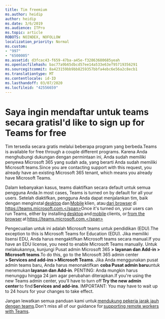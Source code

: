```yaml
---
title: Tim freemium
ms.author: heidip
author: heidip
ms.date: 3/6/2019
ms.audience: ITPro
ms.topic: article
ROBOTS: NOINDEX, NOFOLLOW
localization_priority: Normal
ms.custom:
- "997"
- "6500005"
ms.assetid: d3fcac43-f659-47ba-a45e-f32863680685yeah
ms.openlocfilehash: bac77a9b65dbcd57ee14a533e63ef95719356291
ms.sourcegitcommit: 8a423159bb9bb8259357bbfa4ebc6e56a2c8ecb1
ms.translationtype: MT
ms.contentlocale: id-ID
ms.lasthandoff: 03/07/2020
ms.locfileid: "42556659"
---
```

# <a name="id-like-to-sign-up-for-teams-for-free"></a><span data-ttu-id="927c0-102">Saya ingin mendaftar untuk teams secara gratis</span><span class="sxs-lookup"><span data-stu-id="927c0-102">I'd like to sign up for Teams for free</span></span>

<span data-ttu-id="927c0-103">Tim tersedia secara gratis melalui beberapa program yang berbeda.</span><span class="sxs-lookup"><span data-stu-id="927c0-103">Teams is available for free through a couple different programs.</span></span> <span data-ttu-id="927c0-104">Karena Anda menghubungi dukungan dengan permintaan ini, Anda sudah memiliki penyewa Microsoft 365 yang sudah ada, yang berarti Anda sudah memiliki Microsoft teams.</span><span class="sxs-lookup"><span data-stu-id="927c0-104">Since you are contacting support with this request, you already have an existing Microsoft 365 tenant, which means you already have Microsoft Teams.</span></span>

<span data-ttu-id="927c0-105">Dalam kebanyakan kasus, teams diaktifkan secara default untuk semua pengguna Anda.</span><span class="sxs-lookup"><span data-stu-id="927c0-105">In most cases, Teams is turned on by default for all your users.</span></span> <span data-ttu-id="927c0-106">Setelah diaktifkan, pengguna Anda dapat menjalankan tim, baik dengan menginstal [desktop](https://office.visualstudio.com/MAX/_workitems/edit/desktop) dan [Mobile](https://office.visualstudio.com/MAX/_workitems/edit/desktop) klien, atau [dari browser](https://docs.microsoft.com/en-us/MicrosoftTeams/get-clients#mobile-clients) di https://teams.microsoft.com.</span><span class="sxs-lookup"><span data-stu-id="927c0-106">Once it's turned on, your users can run Teams, either by installing [desktop](https://office.visualstudio.com/MAX/_workitems/edit/desktop) and [mobile](https://office.visualstudio.com/MAX/_workitems/edit/desktop) clients, or [from the browser](https://docs.microsoft.com/en-us/MicrosoftTeams/get-clients#mobile-clients) at https://teams.microsoft.com.</span></span>

<span data-ttu-id="927c0-107">Pengecualian untuk ini adalah Microsoft teams untuk pendidikan (EDU).</span><span class="sxs-lookup"><span data-stu-id="927c0-107">The exception to this is Microsoft Teams for Education (EDU).</span></span> <span data-ttu-id="927c0-108">Jika memiliki lisensi EDU, Anda harus mengaktifkan Microsoft teams secara manual.</span><span class="sxs-lookup"><span data-stu-id="927c0-108">If you have an EDU license, you need to enable Microsoft Teams manually.</span></span> <span data-ttu-id="927c0-109">Untuk melakukannya, kunjungi Pusat admin Microsoft 365 **> layanan dan Add-in > Microsoft teams**.</span><span class="sxs-lookup"><span data-stu-id="927c0-109">To do this, go to the Microsoft 365 admin center **> Services and add-ins > Microsoft Teams**.</span></span> <span data-ttu-id="927c0-110">Jika Anda menggunakan pusat admin teams baru, Anda harus menonaktifkan  **coba Pusat admin baru**untuk menemukan **layanan dan Add-in**. PENTING: Anda mungkin harus menunggu hingga 24 jam agar perubahan diterapkan.</span><span class="sxs-lookup"><span data-stu-id="927c0-110">If you're using the new Teams admin center, you'll have to turn off **Try the new admin center** to find **Services and add-ins**. IMPORTANT: You may have to wait up to 24 hours for your changes to take effect.</span></span>

<span data-ttu-id="927c0-111">Jangan lewatkan semua panduan kami untuk [mendukung pekerja jarak jauh dengan teams](https://docs.microsoft.com/en-us/MicrosoftTeams/support-remote-work-with-teams).</span><span class="sxs-lookup"><span data-stu-id="927c0-111">Don't miss all of our guidance for [supporting remote workers with Teams](https://docs.microsoft.com/en-us/MicrosoftTeams/support-remote-work-with-teams).</span></span>

